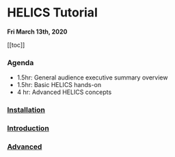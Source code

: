 # HELICS Tutorial

**Fri March 13th, 2020**

[[toc]]

### Agenda

- 1.5hr: General audience executive summary overview
- 1.5hr: Basic HELICS hands-on
- 4 hr: Advanced HELICS concepts

### [Installation](./installation/README.md)

### [Introduction](./introduction.md)

### [Advanced](./advanced.md)
